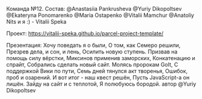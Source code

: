Команда №12.
Состав: @Anastasiia Pankrusheva @Yuriy Dikopoltsev @Ekateryna Ponomarenko @Maria Ostapenko @Vitalii Mamchur @Anatoliy Nits и я :) - Vitalii Speka

Проект: https://vitalii-speka.github.io/parcel-project-template/

Презентация:
Хочу поведать я о были,
О том, как Семеро решили,
Презрев дела, и сон, и лень,
Осилить новую ступень.
Призвав на помощь силу вёрстки,
Миксинов применив заморских,
Конкатенацию и спрайт,
Собрались сделать новый сайт.
Молясь пророкам GoIt,
С поддержкой Вики по пути,
Семь дней тянулся акт творенья,
Ошибок, проб и озарений.
И вот итог - наш квест решён,
Пусть JavaScript-a он лишён.
Зайду на сайт и с теплотой,
Я полюбуюсь бородой.
автор @Yuriy Dikopoltsev
